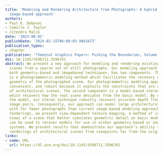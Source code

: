 ```yaml
---
title: 'Modeling and Rendering Architecture from Photographs: A hybrid geometry- and
  image-based approach'
authors:
- Paul E. Debevec
- Camillo J. Taylor
- Jitendra Malik
date: '2023-08-01'
publishDate: '2024-01-15T06:08:03.996167Z'
publication_types:
- chapter
publication: '*Seminal Graphics Papers: Pushing the Boundaries, Volume 2*'
doi: 10.1145/3596711.3596761
abstract: We present a new approach for modeling and rendering existing architectural
  scenes from a sparse set of still photographs. Our modeling approach, which combines
  both geometry-based and imagebased techniques, has two components. The ﬁrst component
  is a photogrammetric modeling method which facilitates the recovery of the basic
  geometry of the photographed scene. Our photogrammetric modeling approach is effective,
  convenient, and robust because it exploits the constraints that are characteristic
  of architectural scenes. The second component is a model-based stereo algorithm,
  which recovers how the real scene deviates from the basic model. By making use of
  the model, our stereo technique robustly recovers accurate depth from widely-spaced
  image pairs. Consequently, our approach can model large architectural environments
  with far fewer photographs than current image-based modeling approaches. For producing
  renderings, we present view-dependent texture mapping, a method of compositing multiple
  views of a scene that better simulates geometric detail on basic models. Our approach
  can be used to recover models for use in either geometry-based or image-based rendering
  systems. We present results that demonstrate our approach’s ability to create realistic
  renderings of architectural scenes from viewpoints far from the original photographs.
links:
- name: URL
  url: https://dl.acm.org/doi/10.1145/3596711.3596761
---
```

